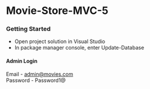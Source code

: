# Movie-Store-MVC-5

### Getting Started
* Open project solution in Visual Studio
* In package manager console, enter Update-Database

#### Admin Login
Email - admin@movies.com  
Password - Password1@